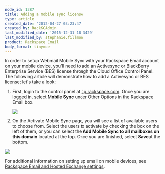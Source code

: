 ```yaml
---
node_id: 1387
title: Adding a mobile sync license
type: article
created_date: '2012-04-27 03:23:47'
created_by: RackKCAdmin
last_modified_date: '2015-12-31 18:3429'
last_modified_by: stephanie.fillmon
product: Rackspace Email
body_format: tinymce
---
```


In order to setup Webmail Mobile Sync with your Rackspace Email account
on your mobile device, you'll need to add an Activesync or BlackBerry
Enterprise Service (BES) license through the Cloud Office Control Panel.
The following article will demonstrate how to add a Activesync or BES
license; let's take a look:

 

1.  First, login to the control panel
    at [cp.rackspace.com](http://cp.rackspace.com). Once you are logged
    in, select M**obile Sync** under Other Options in the Rackspace
    Email box.

    ![](http://c14989208.r8.cf2.rackcdn.com/webmail1.png)

 

2.  On the Activate Mobile Sync page, you will see a list of available
    users to choose from. Select the users to activate by checking the
    box on the left of them, or you can select the **Add Mobile Sync to
    all mailboxes on this domain** located at the top. Once you are
    finished, select **Save**at the bottom. 

![](http://c14989208.r8.cf2.rackcdn.com/webmail2.png)

 

For additional information on setting up email on mobile devices, see
[Rackspace Email and Hosted Exchange
settings](http://www.rackspace.com/knowledge_center/article/rackspace-email-and-hosted-exchange-settings).

